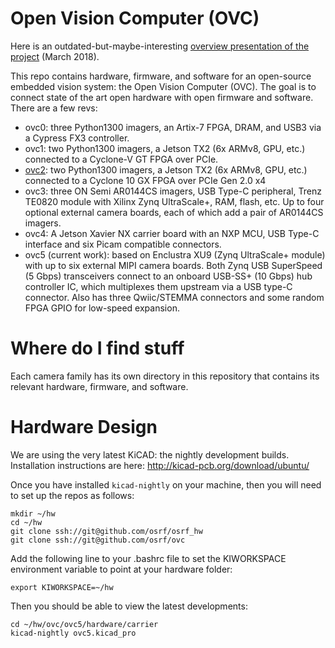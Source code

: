 # Open Vision Computer (OVC)

Here is an outdated-but-maybe-interesting [overview presentation of the project](https://docs.google.com/presentation/d/1NCimNJTRP6g3ESWhmaqi4t3dOprq7Yvne_JLeCTt3io/edit?usp=sharing) (March 2018).

This repo contains hardware, firmware, and software for an open-source embedded
vision system: the Open Vision Computer (OVC). The goal is to connect state of
the art open hardware with open firmware and software. There are a few revs:

 * ovc0: three Python1300 imagers, an Artix-7 FPGA, DRAM, and USB3 via a Cypress FX3 controller.
 * ovc1: two Python1300 imagers, a Jetson TX2 (6x ARMv8, GPU, etc.) connected to a Cyclone-V GT FPGA over PCIe.
 * [ovc2](doc/ovc2a/README.md): two Python1300 imagers, a Jetson TX2 (6x ARMv8, GPU, etc.) connected to a Cyclone 10 GX FPGA over PCIe Gen 2.0 x4
 * ovc3: three ON Semi AR0144CS imagers, USB Type-C peripheral, Trenz TE0820 module with Xilinx Zynq UltraScale+, RAM, flash, etc. Up to four optional external camera boards, each of which add a pair of AR0144CS imagers.
 * ovc4: A Jetson Xavier NX carrier board with an NXP MCU, USB Type-C interface and six Picam compatible connectors.
 * ovc5 (current work): based on Enclustra XU9 (Zynq UltraScale+ module) with up to six external MIPI camera boards. Both Zynq USB SuperSpeed (5 Gbps) transceivers connect to an onboard USB-SS+ (10 Gbps) hub controller IC, which multiplexes them upstream via a USB type-C connector. Also has three Qwiic/STEMMA connectors and some random FPGA GPIO for low-speed expansion.

# Where do I find stuff

Each camera family has its own directory in this repository that contains its relevant hardware, firmware, and software.

# Hardware Design

We are using the very latest KiCAD: the nightly development builds.
Installation instructions are here: http://kicad-pcb.org/download/ubuntu/

Once you have installed `kicad-nightly` on your machine, then you will
need to set up the repos as follows:

```
mkdir ~/hw
cd ~/hw
git clone ssh://git@github.com/osrf/osrf_hw
git clone ssh://git@github.com/osrf/ovc
```

Add the following line to your .bashrc file to set the KIWORKSPACE environment variable to point at your hardware folder:

```
export KIWORKSPACE=~/hw
```

Then you should be able to view the latest developments:
```
cd ~/hw/ovc/ovc5/hardware/carrier
kicad-nightly ovc5.kicad_pro
```
